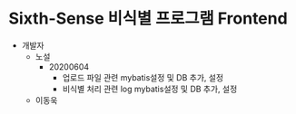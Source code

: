 # Sixth-Sense 비식별 프로그램 Frontend
- 개발자
    - 노설
        + 20200604 
            + 업로드 파일 관련 mybatis설정 및 DB 추가, 설정
            + 비식별 처리 관련 log mybatis설정 및 DB 추가, 설정
    - 이동욱
    
    